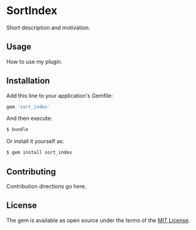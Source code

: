 # SortIndex
Short description and motivation.

## Usage
How to use my plugin.

## Installation
Add this line to your application's Gemfile:

```ruby
gem 'sort_index'
```

And then execute:
```bash
$ bundle
```

Or install it yourself as:
```bash
$ gem install sort_index
```

## Contributing
Contribution directions go here.

## License
The gem is available as open source under the terms of the [MIT License](http://opensource.org/licenses/MIT).
